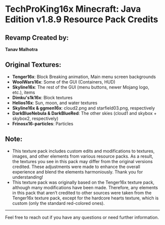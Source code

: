 # TechProKing16x Minecraft: Java Edition v1.8.9 Resource Pack Credits

## Revamp Created by:
**Tanav Malhotra**

## Original Textures:

- **Tenger16x**: Block Breaking animation, Main menu screen backgrounds
- **WoolWars16x**: Some of the GUI (Containers, HUD)
- **Skyline16x**: The rest of the GUI (menu buttons, newer Mojang logo, etc.), items
- **Dimku's1k16x**: Block textures
- **Helios16x**: Sun, moon, and water textures
- **Skyline16x & ggmen16x**: cloud2.png and starfield03.png, respectively
- **DarkBlueNebula & DarkBlueRed**: The other skies (cloud1 and skybox + skybox2, respectively)
- **Frinosx16-particles**: Particles

## Note:
- This texture pack includes custom edits and modifications to textures, images, and other elements from various resource packs. As a result, the textures you see in this pack may differ from the original versions credited. These adjustments were made to enhance the overall experience and blend the elements harmoniously. Thank you for understanding!
- This texture pack was originally based on the Tenger16x texture pack, although many modifications have been made. Therefore, any elements in this pack that aren’t credited to other sources were taken from the Tenger16x texture pack, except for the hardcore hearts texture, which is custom (only the standard red-colored ones).

---

Feel free to reach out if you have any questions or need further information.


